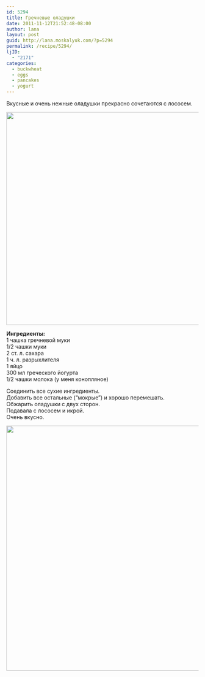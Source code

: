 ```yaml
---
id: 5294
title: Гречневые оладушки
date: 2011-11-12T21:52:48-08:00
author: lana
layout: post
guid: http://lana.moskalyuk.com/?p=5294
permalink: /recipe/5294/
ljID:
  - "2171"
categories:
  - buckwheat
  - eggs
  - pancakes
  - yogurt
---
```

Вкусные и очень нежные оладушки прекрасно сочетаются с лососем.

<img loading="lazy" class="alignnone" title="buckwheat pancakes" src="http://farm7.static.flickr.com/6235/6338781525_2166069273_z.jpg" alt="" width="640" height="556" /> 

**Ингредиенты:**  
1 чашка гречневой муки  
1/2 чашки муки  
2 ст. л. сахара  
1 ч. л. разрыхлителя  
1 яйцо  
300 мл греческого йогурта  
1/2 чашки молока (у меня конопляное)

Соединить все сухие ингредиенты.  
Добавить все остальные (&#8220;мокрые&#8221;) и хорошо перемешать.  
Обжарить оладушки с двух сторон.  
Подавала с лососем и икрой.  
Очень вкусно.

<img loading="lazy" class="alignnone" title="buckwheat pancakes" src="http://farm7.static.flickr.com/6043/6339532358_d502e77e1f_z.jpg" alt="" width="535" height="640" />